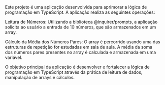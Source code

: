 Este projeto é uma aplicação desenvolvida para aprimorar a lógica de programação em TypeScript. A aplicação realiza as seguintes operações:

Leitura de Números:
Utilizando a biblioteca @inquirer/prompts, a aplicação solicita ao usuário a entrada de 10 números, que são armazenados em um array.

Cálculo da Média dos Números Pares:
O array é percorrido usando uma das estruturas de repetição for estudadas em sala de aula. A média da soma dos números pares presentes no array é calculada e armazenada em uma variável.

O objetivo principal da aplicação é desenvolver e fortalecer a lógica de programação em TypeScript através da prática de leitura de dados, manipulação de arrays e cálculos.
